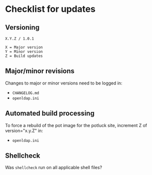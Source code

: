 # Checklist for updates

## Versioning
```
X.Y.Z / 1.0.1

X = Major version
Y = Minor version
Z = Build updates
```

## Major/minor revisions
Changes to major or minor versions need to be logged in:
* `CHANGELOG.md`
* `openldap.ini`

## Automated build processing
To force a rebuild of the pot image for the potluck site, increment Z of version="x.y.Z" in:
* `openldap.ini`

## Shellcheck
Was `shellcheck` run on all applicable shell files?
